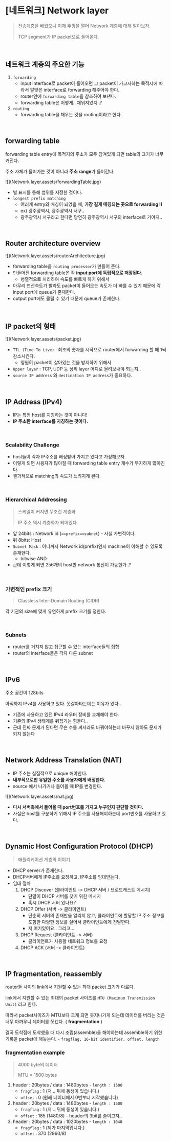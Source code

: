# [네트워크] Network layer

> 전송계층을 배웠으니 이제 뚜껑을 열어 Network 계층에 대해 알아보자.
>
> TCP segment가 IP packet으로 들어온다.

<br>

## 네트워크 계층의 주요한 기능

1. `forwarding`
   - input interface로 packet이 들어오면 그 packet이 가고자하는 목적지에 따라서 알맞은 interface로 forwarding 해주어야 한다.
   - router안에 `forwarding table`을 참조하여 보낸다.
   - forwarding table은 어떻게.. 채워져있지..?
2. `routing`
   - forwarding table을 채우는 것을 routing이라고 한다.

<br>

## forwarding table

forwarding table entry에 목적지의 주소가 모두 담겨있게 되면 table의 크기가 너무 커진다.

주소 자체가 들어가는 것이 아니라 **주소 range**가 들어간다.

![](Network layer.assets/forwardingTable.jpg)

- 별 표시를 통해 범위를 지정한 것이다.
- `longest prefix matching`
  - 여러개 entry와 매칭이 되었을 때, **가장 길게 매칭되는 곳으로 forwarding !!**
  - ex) 광주광역시, 광주광역시 서구..
  - 광주광역시 서구라고 한다면 당연히 광주광역시 서구의 interface로 가야지..

<br>



## Router architecture overview

![](Network layer.assets/routerArchitecture.jpg)

- forwarding table을 `routing processor`가 만들어 준다.
- 만들어진 forwarding table은 각 **input port에 독립적으로 저장된다.**
  - 병렬적으로 처리하여 속도를 빠르게 하기 위해서
- 아무리 연산속도가 빨라도 packet이 들어오는 속도가 더 빠를 수 있기 때문에 각 input port에 queue가 존재한다.
- output port에도 몰릴 수 있기 때문에 queue가 존재한다.

<br>

## IP packet의 형태

![](Network layer.assets/packet.jpg)

- `TTL (Time To Live)` : 최초의 숫자를 시작으로 router에서 forwarding 할 때 1씩 감소시킨다.
  - 영원히 packet이 살아있는 것을 방지하기 위해서
- `Upper layer` : TCP, UDP 등 상위 layer 어디로 올려보내야 되는지..
- `source IP address` 와 `destination IP address`가 중요하다.

<br>

## IP Address (IPv4)

- IP는 특정 host를 지칭하는 것이 아니다!
- **IP 주소란 interface를 지칭하는 것이다.**

<br>

### Scalability Challenge

- host들이 각자 IP주소를 배정받아 가지고 있다고 가정해보자.
- 이렇게 되면 사용자가 많아질 때 forwarding table entry 개수가 무지하게 많아진다.
- 결과적으로 matching의 속도가 느려지게 된다.

<br>

### Hierarchical Addressing

> 스케일이 커지면 무조건 계층화
>
> IP 주소 역시 계층화가 되어있다.



- 앞 24bits : Network id (`==prefix==subnet`) - 사실 가변적이다.
- 뒤 8bits: Host
- `Subnet Mask` : 어디까지 Network id(prefix)인지 machine이 이해할 수 있도록 존재한다.
  - bitwise AND
- 근데 이렇게 되면 256개의 host만 network 통신이 가능한가..?

<br>

###  가변적인 prefix 크기

> Classless Inter-Domain Routing (CIDR)

각 기관의 size에 맞게 유연하게 prefix 크기를 정한다.

<br>

### Subnets

- router를 거치지 않고 접근할 수 있는 interface들의 집합
- router의 interface들은 각자 다른 subnet

<br>

## IPv6

주소 공간이 128bits

아직까지 IPv4를 사용하고 있다. 못갈아타는데는 이유가 있다..

- 기존에 사용하고 있던 IPv4 라우터 장비를 교체해야 한다.
- 기존의 IPv4 생태계를 뒤집기는 힘들다..
- 근데 진짜 문제가 된다면 무슨 수를 써서라도 바꿔야하는데 바꾸지 않아도 문제가 되지 않는다

<br>

## Network Address Translation (NAT)

- IP 주소는 실질적으로 unique 해야한다.
- **내부적으로만 유일한 주소를 사용자에게 배정한다.**
- source 에서 나가거나 들어올 때 IP를 변경한다.



![](Network layer.assets/nat.jpg)

- **다시 서버측에서 들어올 때 port번호를 가지고 누구인지 판단할 것이다.**
- 사실은 host를 구분하기 위해서 IP 주소를 사용해야하는데 port번호를 사용하고 있다.



<br>

## Dynamic Host Configuration Protocol (DHCP)

> 애플리케이션 계층의 이야기



- DHCP server가 존재한다.
- DHCP서버에게 IP주소를 요청하고, IP주소를 임대받는다.
- 임대 절차
  1. DHCP Discover (클라이언트 -> DHCP 서버 / 브로드캐스트 메시지)
     - 단말이 DHCP 서버를 찾기 위한 메시지
     - 혹시 DHCP 서버 있나요?
  2. DHCP Offer (서버 -> 클라이언트)
     - 단순히 서버의 존재만을 알리지 않고, 클라이언트에 할당할 IP 주소 정보를 포함한 다양한 정보를 실어서 클라이언트에게 전달한다.
     - 저 여기있어요.. 그리고...
  3. DHCP Request (클라이언트 -> 서버)
     - 클라이언트가 사용할 네트워크 정보를 요청
  4. DHCP ACK (서버 -> 클라이언트)



<br>

## IP fragmentation, reassembly

router들 사이의 link에서 지원할 수 있는 최대 packet 크기가 다르다.

link에서 지원할 수 있는 최대의 packet 사이즈를 `MTU (Maximum Transmission Unit)` 라고 한다.

따라서 packet사이즈가 MTU보다 크게 되면 못지나가게 되는데 데이터를 버리는 것은 너무 아까우니 데이터를 쪼갠다. ( **fragmentation** )

결국 도착점에 도착했을 때 다시 조립(assemble)을 해야하는데 assemble하기 위한 기록을 packet에 해놓는다. - `fragflag, 16-bit identifier, offset, length`



### fragmentation example

> 4000 byte의 데이터
>
> MTU = 1500 bytes



1. header : 20bytes / data : 1480bytes - `length : 1500`
   - `fragflag` : 1 (저 .. 뒤에 동생이 있습니다.)
   - `offset` : 0 (원래 데이터에서 0번부터 시작했습니다)
2. header : 20bytes / data : 1480bytes - `length : 1500`
   - `fragflag` : 1 (저 .. 뒤에 동생이 있습니다.)
   - `offset` : 185 (1480/8) - header의 3bit를 줄이고자..
3. header : 20bytes / data : 1020bytes - `length : 1040`
   - `fragflag` : 1 (제가 마지막입니다.)
   - `offset` : 370 (2960/8)

